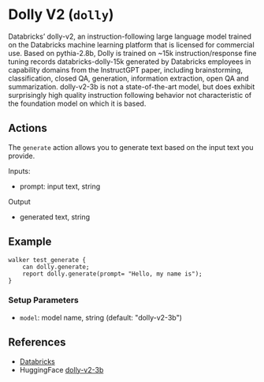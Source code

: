 # **Dolly V2 (`dolly`)**
Databricks’ dolly-v2, an instruction-following large language model trained on the Databricks machine learning platform that is licensed for commercial use. Based on pythia-2.8b, Dolly is trained on ~15k instruction/response fine tuning records databricks-dolly-15k generated by Databricks employees in capability domains from the InstructGPT paper, including brainstorming, classification, closed QA, generation, information extraction, open QA and summarization. dolly-v2-3b is not a state-of-the-art model, but does exhibit surprisingly high quality instruction following behavior not characteristic of the foundation model on which it is based.

## **Actions**
The `generate` action allows you to generate text based on the input text you provide.

Inputs:
- prompt: input text, string

Output
- generated text, string

## **Example**
```jac
walker test_generate {
    can dolly.generate;
    report dolly.generate(prompt= "Hello, my name is");
}
```

### Setup Parameters
- `model`: model name, string (default: "dolly-v2-3b")

## **References**
- [Databricks](https://databricks.com/)
- HuggingFace [dolly-v2-3b](https://huggingface.co/databricks/dolly-v2-3b)